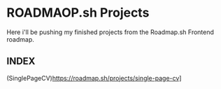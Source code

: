 # ROADMAOP.sh Projects

Here i'll be pushing my finished projects from the Roadmap.sh Frontend roadmap.

## INDEX
(SinglePageCV)https://roadmap.sh/projects/single-page-cv]
